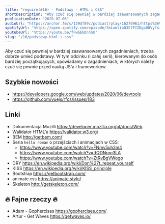 ```yaml
---
title: "require(#16) - Podstawy - HTML i CSS"
shortDescription: "Aby czuć się pewniej w bardziej zaawansowanych zagadnieniach, trzeba dobrze umieć podstawy. W tym odcinku (i całej serii), kierowanym do osób bardziej początkujących, opowiadamy o zagadnieniach, w których należy czuć się pewnie przed nauką JS'a i frameworków."
publicationDate: "2020-07-06"
audioUrl: "https://anchor.fm/s/139df89c/podcast/play/16276961/https%3A%2F%2Fd3ctxlq1ktw2nl.cloudfront.net%2Fstaging%2F2020-6-8%2F3373796c-1148-7b96-989b-702509a47dad.mp3"
spotifyUrl: "https://open.spotify.com/episode/7miueliaO3E7FIIDga08Vy?si=Fmoyao4PSQ-a8ZgiSR_J3w"
youtubeUrl: "https://youtu.be/fFwGEkDnhSU"
slug: "/16/podstawy-html-i-css"
---
```


Aby czuć się pewniej w bardziej zaawansowanych zagadnieniach, trzeba dobrze umieć podstawy. W tym odcinku (i całej serii), kierowanym do osób bardziej początkujących, opowiadamy o zagadnieniach, w których należy czuć się pewnie przed nauką JS'a i frameworków.

## Szybkie nowości

- https://developers.google.com/web/updates/2020/06/devtools
- https://github.com/vuejs/rfcs/issues/183

## Linki

- Dokumentacja Mozilli https://developer.mozilla.org/pl/docs/Web
- Walidator HTML'a https://validator.w3.org/
- BEM http://getbem.com/
- Seria `hello roman` o przejściach i animacjach w CSS:
  - https://www.youtube.com/watch?v=FNmv5uh3ni4
  - https://www.youtube.com/watch?v=ttQDNroq3LA
  - https://www.youtube.com/watch?v=ZtRvBgVWogo
- DRY https://en.wikipedia.org/wiki/Don%27t_repeat_yourself
- KISS https://en.wikipedia.org/wiki/KISS_principle
- Bootstrap https://getbootstrap.com/
- animate.css https://animate.style/
- Skeleton http://getskeleton.com/

## 🔥 Fajne rzeczy 🔥

- Adam - Gophercises https://gophercises.com/
- Artur - Get Waves https://getwaves.io/

